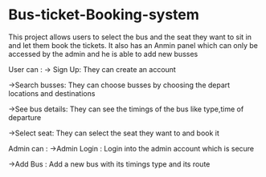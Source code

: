 # Bus-ticket-Booking-system
This project allows users to select the bus and the seat they want to sit in and let them book the tickets.
It also has an Anmin panel which can only be accessed by the admin and he is able to add new busses

User can : 
-> Sign Up: They can create an account

->Search busses: They can choose busses by choosing the depart locations and destinations

->See bus details: They can see the timings of the bus like type,time of departure

->Select seat: They can select the seat they want to and book it

Admin can : 
->Admin Login : Login into the admin account which is secure

->Add Bus : Add a new bus with its timings type and its route
